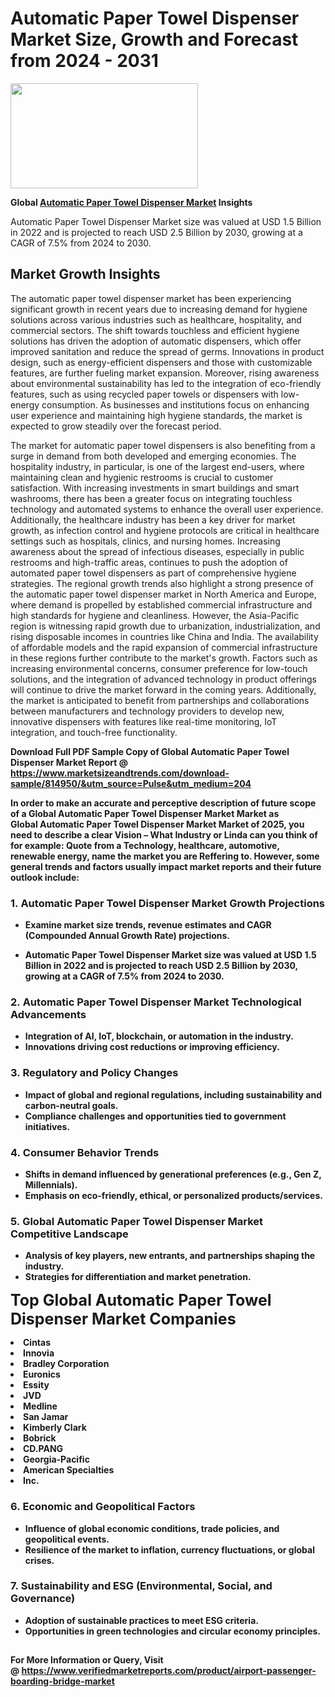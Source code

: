 <H1>Automatic Paper Towel Dispenser Market Size, Growth and Forecast from 2024 - 2031</H1><img class="aligncenter size-medium wp-image-584254" src="https://thirdeyenews.in/wp-content/uploads/2024/09/Global-Market-Research-300x168.jpeg" alt="" width="300" height="168" /><p><strong>Global&nbsp;<a href="https://www.marketsizeandtrends.com/download-sample/814950/&amp;utm_source=Pulse&amp;utm_medium=204">Automatic Paper Towel Dispenser Market</a> Insights</strong></p><p>Automatic Paper Towel Dispenser Market size was valued at USD 1.5 Billion in 2022 and is projected to reach USD 2.5 Billion by 2030, growing at a CAGR of 7.5% from 2024 to 2030.</p><p><h2>Market Growth Insights</h2> <p>The automatic paper towel dispenser market has been experiencing significant growth in recent years due to increasing demand for hygiene solutions across various industries such as healthcare, hospitality, and commercial sectors. The shift towards touchless and efficient hygiene solutions has driven the adoption of automatic dispensers, which offer improved sanitation and reduce the spread of germs. Innovations in product design, such as energy-efficient dispensers and those with customizable features, are further fueling market expansion. Moreover, rising awareness about environmental sustainability has led to the integration of eco-friendly features, such as using recycled paper towels or dispensers with low-energy consumption. As businesses and institutions focus on enhancing user experience and maintaining high hygiene standards, the market is expected to grow steadily over the forecast period.</p> <p><strong></strong></p> <p>The market for automatic paper towel dispensers is also benefiting from a surge in demand from both developed and emerging economies. The hospitality industry, in particular, is one of the largest end-users, where maintaining clean and hygienic restrooms is crucial to customer satisfaction. With increasing investments in smart buildings and smart washrooms, there has been a greater focus on integrating touchless technology and automated systems to enhance the overall user experience. Additionally, the healthcare industry has been a key driver for market growth, as infection control and hygiene protocols are critical in healthcare settings such as hospitals, clinics, and nursing homes. Increasing awareness about the spread of infectious diseases, especially in public restrooms and high-traffic areas, continues to push the adoption of automated paper towel dispensers as part of comprehensive hygiene strategies. The regional growth trends also highlight a strong presence of the automatic paper towel dispenser market in North America and Europe, where demand is propelled by established commercial infrastructure and high standards for hygiene and cleanliness. However, the Asia-Pacific region is witnessing rapid growth due to urbanization, industrialization, and rising disposable incomes in countries like China and India. The availability of affordable models and the rapid expansion of commercial infrastructure in these regions further contribute to the market's growth. Factors such as increasing environmental concerns, consumer preference for low-touch solutions, and the integration of advanced technology in product offerings will continue to drive the market forward in the coming years. Additionally, the market is anticipated to benefit from partnerships and collaborations between manufacturers and technology providers to develop new, innovative dispensers with features like real-time monitoring, IoT integration, and touch-free functionality. <p><strong></p><p><span class=""><strong>Download Full PDF Sample Copy of Global Automatic Paper Towel Dispenser Market Report</strong> @ <a href="https://www.marketsizeandtrends.com/download-sample/814950/&amp;utm_source=Pulse&amp;utm_medium=204" target="_blank">https://www.marketsizeandtrends.com/download-sample/814950/&amp;utm_source=Pulse&amp;utm_medium=204</a></span></p><p>In order to make an accurate and perceptive description of future scope of a Global&nbsp;Automatic Paper Towel Dispenser Market Market as Global&nbsp;Automatic Paper Towel Dispenser Market Market of 2025, you need to describe a clear Vision &ndash; What Industry or Linda can you think of for example: Quote from a Technology, healthcare, automotive, renewable energy, name the market you are Reffering to. However, some general trends and factors usually impact market reports and their future outlook include:</p><h3>1.&nbsp;<strong>Automatic Paper Towel Dispenser Market Growth Projections</strong></h3><ul><li>Examine market size trends, revenue estimates and CAGR (Compounded Annual Growth Rate) projections.</li><li><p>Automatic Paper Towel Dispenser Market size was valued at USD 1.5 Billion in 2022 and is projected to reach USD 2.5 Billion by 2030, growing at a CAGR of 7.5% from 2024 to 2030.</p></li></ul><h3>2.&nbsp;<strong>Automatic Paper Towel Dispenser Market Technological Advancements</strong></h3><ul><li>Integration of AI, IoT, blockchain, or automation in the industry.</li><li>Innovations driving cost reductions or improving efficiency.</li></ul><h3>3.&nbsp;<strong>Regulatory and Policy Changes</strong></h3><ul><li>Impact of global and regional regulations, including sustainability and carbon-neutral goals.</li><li>Compliance challenges and opportunities tied to government initiatives.</li></ul><h3>4.&nbsp;<strong>Consumer Behavior Trends</strong></h3><ul><li>Shifts in demand influenced by generational preferences (e.g., Gen Z, Millennials).</li><li>Emphasis on eco-friendly, ethical, or personalized products/services.</li></ul><h3>5.&nbsp;<strong>Global Automatic Paper Towel Dispenser Market Competitive Landscape</strong></h3><ul><li>Analysis of key players, new entrants, and partnerships shaping the industry.</li><li>Strategies for differentiation and market penetration.</li></ul><p data-pm-slice="1 1 []"><span style="color: inherit; font-family: inherit; font-size: 25px;">Top Global Automatic Paper Towel Dispenser Market Companies</span></p><div class="" data-test-id=""><p><li>Cintas</li><li> Innovia</li><li> Bradley Corporation</li><li> Euronics</li><li> Essity</li><li> JVD</li><li> Medline</li><li> San Jamar</li><li> Kimberly Clark</li><li> Bobrick</li><li> CD.PANG</li><li> Georgia-Pacific</li><li> American Specialties</li><li> Inc.</li></p></div><h3>6.&nbsp;<strong>Economic and Geopolitical Factors</strong></h3><ul><li>Influence of global economic conditions, trade policies, and geopolitical events.</li><li>Resilience of the market to inflation, currency fluctuations, or global crises.</li></ul><h3>7.&nbsp;<strong>Sustainability and ESG (Environmental, Social, and Governance)</strong></h3><ul><li>Adoption of sustainable practices to meet ESG criteria.</li><li>Opportunities in green technologies and circular economy principles.</li></ul><h2><strong style="font-size: 14px;">For More Information or Query, Visit @&nbsp;</strong><a style="background-color: #ffffff; font-size: 14px;" href="https://www.marketsizeandtrends.com/report/automatic-paper-towel-dispenser-market/" target="_blank">https://www.verifiedmarketreports.com/product/airport-passenger-boarding-bridge-market</a></h2>
